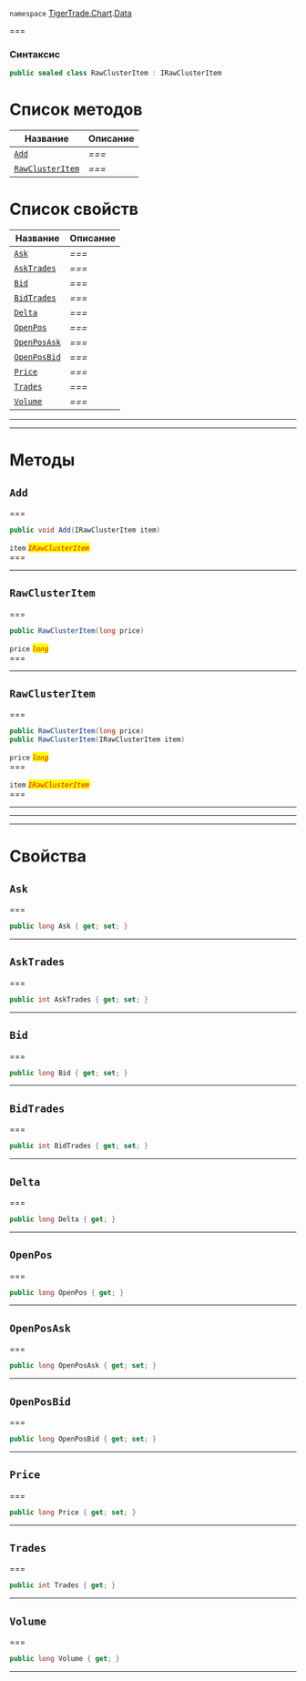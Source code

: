 
`namespace` [TigerTrade.Chart](../../TigerTrade.Chart.md).[Data](../../TigerTrade.Chart/Data.md)


===

### Синтаксис
```csharp
public sealed class RawClusterItem : IRawClusterItem
```


# Список методов
| Название | Описание |
| --- | --- |
| [`Add`](#method-add) | *===* |
| [`RawClusterItem`](#method-rawclusteritem) | *===* |

# Список свойств
| Название | Описание |
| --- | --- |
| [`Ask`](#property-ask) | *===* |
| [`AskTrades`](#property-asktrades) | *===* |
| [`Bid`](#property-bid) | *===* |
| [`BidTrades`](#property-bidtrades) | *===* |
| [`Delta`](#property-delta) | *===* |
| [`OpenPos`](#property-openpos) | *===* |
| [`OpenPosAsk`](#property-openposask) | *===* |
| [`OpenPosBid`](#property-openposbid) | *===* |
| [`Price`](#property-price) | *===* |
| [`Trades`](#property-trades) | *===* |
| [`Volume`](#property-volume) | *===* |





***  
***  
# Методы

## `Add`<a href="method-add" id="method-add"></a>
===
```csharp
public void Add(IRawClusterItem item)
```

`item` <mark style="color:red;">*`IRawClusterItem`*</mark>  
 *===*  


***  

## `RawClusterItem`<a href="method-rawclusteritem" id="method-rawclusteritem"></a>
===
```csharp
public RawClusterItem(long price)
```
`price` <mark style="color:red;">*`long`*</mark>  
 *===*  


***  

## `RawClusterItem`<a href="method-rawclusteritem" id="method-rawclusteritem"></a>
===
```csharp
public RawClusterItem(long price)
public RawClusterItem(IRawClusterItem item)
```
`price` <mark style="color:red;">*`long`*</mark>  
 *===*  

`item` <mark style="color:red;">*`IRawClusterItem`*</mark>  
 *===*  


***  
***  
 ***  
# Свойства

## `Ask`<a href="property-ask" id="property-ask"></a>
===
```csharp
public long Ask { get; set; }
```  
***

## `AskTrades`<a href="property-asktrades" id="property-asktrades"></a>
===
```csharp
public int AskTrades { get; set; }
```  
***

## `Bid`<a href="property-bid" id="property-bid"></a>
===
```csharp
public long Bid { get; set; }
```  
***

## `BidTrades`<a href="property-bidtrades" id="property-bidtrades"></a>
===
```csharp
public int BidTrades { get; set; }
```  
***

## `Delta`<a href="property-delta" id="property-delta"></a>
===
```csharp
public long Delta { get; }
```  
***

## `OpenPos`<a href="property-openpos" id="property-openpos"></a>
===
```csharp
public long OpenPos { get; }
```  
***

## `OpenPosAsk`<a href="property-openposask" id="property-openposask"></a>
===
```csharp
public long OpenPosAsk { get; set; }
```  
***

## `OpenPosBid`<a href="property-openposbid" id="property-openposbid"></a>
===
```csharp
public long OpenPosBid { get; set; }
```  
***

## `Price`<a href="property-price" id="property-price"></a>
===
```csharp
public long Price { get; set; }
```  
***

## `Trades`<a href="property-trades" id="property-trades"></a>
===
```csharp
public int Trades { get; }
```  
***

## `Volume`<a href="property-volume" id="property-volume"></a>
===
```csharp
public long Volume { get; }
```  
***

